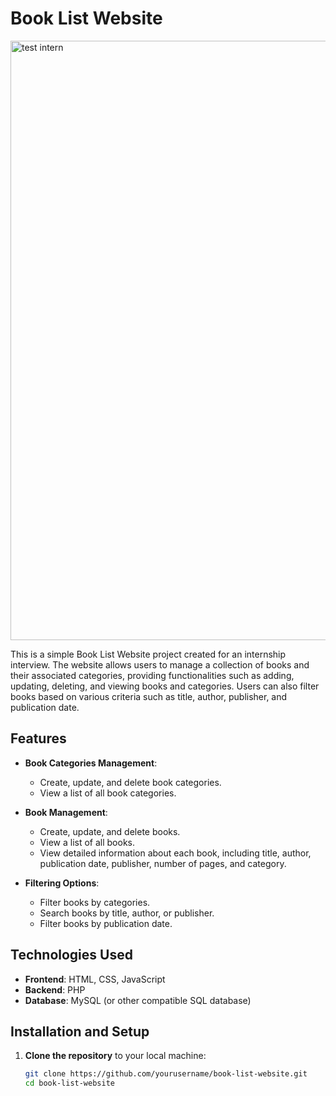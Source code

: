 # Book List Website
<img width="959" alt="test intern" src="https://github.com/user-attachments/assets/bcd0b8eb-3d89-49aa-9b09-823276d0f515">

This is a simple Book List Website project created for an internship interview. The website allows users to manage a collection of books and their associated categories, providing functionalities such as adding, updating, deleting, and viewing books and categories. Users can also filter books based on various criteria such as title, author, publisher, and publication date.

## Features

- **Book Categories Management**: 
  - Create, update, and delete book categories.
  - View a list of all book categories.

- **Book Management**:
  - Create, update, and delete books.
  - View a list of all books.
  - View detailed information about each book, including title, author, publication date, publisher, number of pages, and category.

- **Filtering Options**:
  - Filter books by categories.
  - Search books by title, author, or publisher.
  - Filter books by publication date.

## Technologies Used

- **Frontend**: HTML, CSS, JavaScript
- **Backend**: PHP
- **Database**: MySQL (or other compatible SQL database)

## Installation and Setup

1. **Clone the repository** to your local machine:

   ```bash
   git clone https://github.com/yourusername/book-list-website.git
   cd book-list-website
